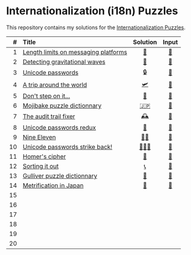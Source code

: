 # Internationalization (i18n) Puzzles

This repository contains my solutions for the [Internationalization Puzzles](https://i18n-puzzles.com).

| #  | Title                                                                         | Solution                                                                               | Input                                                                                      |
|---:|:------------------------------------------------------------------------------|:-------------------------------------------------------------------------------------: |:------------------------------------------------------------------------------------------:|
| 1  | [Length limits on messaging platforms](https://i18n-puzzles.com/puzzle/1/)    | [📏](https://github.com/baptistecottier/other_puzzles/blob/main/puzzles/i18n/problems/problem_01/solver_01.py) | [📗](https://github.com/baptistecottier/other_puzzles/blob/main/puzzles/i18n/problems/problem_01/user_input_01.txt) |
| 2  | [Detecting gravitational waves       ](https://i18n-puzzles.com/puzzle/2/)    | [🌊](https://github.com/baptistecottier/other_puzzles/blob/main/puzzles/i18n/problems/problem_02/solver_02.py) | [📗](https://github.com/baptistecottier/other_puzzles/blob/main/puzzles/i18n/problems/problem_02/user_input_02.txt) |
| 3  | [Unicode passwords                   ](https://i18n-puzzles.com/puzzle/3/)    | [🔒](https://github.com/baptistecottier/other_puzzles/blob/main/puzzles/i18n/problems/problem_03/solver_03.py) | [📗](https://github.com/baptistecottier/other_puzzles/blob/main/puzzles/i18n/problems/problem_03/user_input_03.txt) |
| 4  | [A trip around the world             ](https://i18n-puzzles.com/puzzle/4/)    | [🛩️](https://github.com/baptistecottier/other_puzzles/blob/main/puzzles/i18n/problems/problem_04/solver_04.py) | [📗](https://github.com/baptistecottier/other_puzzles/blob/main/puzzles/i18n/problems/problem_04/user_input_04.txt) |
| 5  | [Don't step on it...                 ](https://i18n-puzzles.com/puzzle/5/)    | [💩](https://github.com/baptistecottier/other_puzzles/blob/main/puzzles/i18n/problems/problem_05/solver_05.py) | [📗](https://github.com/baptistecottier/other_puzzles/blob/main/puzzles/i18n/problems/problem_05/user_input_05.txt) |
| 6  | [Mojibake puzzle dictionnary         ](https://i18n-puzzles.com/puzzle/6/)    | [🇯🇵](https://github.com/baptistecottier/other_puzzles/blob/main/puzzles/i18n/problems/problem_06/solver_06.py) | [📗](https://github.com/baptistecottier/other_puzzles/blob/main/puzzles/i18n/problems/problem_06/user_input_06.txt) |
| 7  | [The audit trail fixer               ](https://i18n-puzzles.com/puzzle/7/)    | [🕰️](https://github.com/baptistecottier/other_puzzles/blob/main/puzzles/i18n/problems/problem_07/solver_07.py) | [📗](https://github.com/baptistecottier/other_puzzles/blob/main/puzzles/i18n/problems/problem_07/user_input_07.txt) |
| 8  | [Unicode passwords redux             ](https://i18n-puzzles.com/puzzle/8/)    | [🔐](https://github.com/baptistecottier/other_puzzles/blob/main/puzzles/i18n/problems/problem_08/solver_08.py) | [📗](https://github.com/baptistecottier/other_puzzles/blob/main/puzzles/i18n/problems/problem_08/user_input_08.txt) |
| 9  | [Nine Eleven                         ](https://i18n-puzzles.com/puzzle/9/)    | [✍🏻](https://github.com/baptistecottier/other_puzzles/blob/main/puzzles/i18n/problems/problem_09/solver_09.py) | [📗](https://github.com/baptistecottier/other_puzzles/blob/main/puzzles/i18n/problems/problem_09/user_input_09.txt) |
| 10 | [Unicode passwords strike back!      ](https://i18n-puzzles.com/puzzle/10/)   | [👨🏻‍💻](https://github.com/baptistecottier/other_puzzles/blob/main/puzzles/i18n/problems/problem_10/solver_10.py) | [📗](https://github.com/baptistecottier/other_puzzles/blob/main/puzzles/i18n/problems/problem_10/user_input_10.txt) |
| 11 | [Homer's cipher                      ](https://i18n-puzzles.com/puzzle/11/)   | [📜](https://github.com/baptistecottier/other_puzzles/blob/main/puzzles/i18n/problems/problem_11/solver_11.py) | [📗](https://github.com/baptistecottier/other_puzzles/blob/main/puzzles/i18n/problems/problem_11/user_input_11.txt) |
| 12 | [Sorting it out                      ](https://i18n-puzzles.com/puzzle/12/)   | [📞](https://github.com/baptistecottier/other_puzzles/blob/main/puzzles/i18n/problems/problem_12/solver_12.py) | [📗](https://github.com/baptistecottier/other_puzzles/blob/main/puzzles/i18n/problems/problem_12/user_input_12.txt) |
| 13 | [Gulliver puzzle dictionnary         ](https://i18n-puzzles.com/puzzle/13/)   | [🧩](https://github.com/baptistecottier/other_puzzles/blob/main/puzzles/i18n/problems/problem_13/solver_13.py) | [📗](https://github.com/baptistecottier/other_puzzles/blob/main/puzzles/i18n/problems/problem_13/user_input_13.txt) |
| 14 | [Metrification in Japan              ](https://i18n-puzzles.com/puzzle/14/)   | [📏](https://github.com/baptistecottier/other_puzzles/blob/main/puzzles/i18n/problems/problem_14/solver_14.py) | [📗](https://github.com/baptistecottier/other_puzzles/blob/main/puzzles/i18n/problems/problem_14/user_input_14.txt) |
| 15 |
| 16 |
| 17 |
| 18 |
| 19 |
| 20 |
